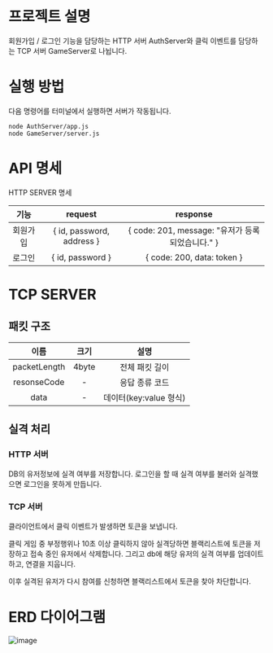 # 프로젝트 설명
회원가입 / 로그인 기능을 담당하는 HTTP 서버 AuthServer와 클릭 이벤트를 담당하는 TCP 서버 GameServer로 나뉩니다.

# 실행 방법

다음 명령어를 터미널에서 실행하면 서버가 작동됩니다.

``` shell
node AuthServer/app.js
node GameServer/server.js
```

# API 명세

HTTP SERVER 명세

|기능|request|response|
|:---:|:---:|:---:|
|회원가입|{ id, password, address }|{ code: 201, message: "유저가 등록되었습니다." }|
|로그인|{ id, password }|{ code: 200, data: token }|

# TCP SERVER

## 패킷 구조

|이름|크기|설명|
|:---:|:---:|:---:|
|packetLength|4byte|전체 패킷 길이|
|resonseCode|-|응답 종류 코드|
|data|-|데이터(key:value 형식)|

## 실격 처리

### HTTP 서버

DB의 유저정보에 실격 여부를 저장합니다.
로그인을 할 때 실격 여부를 불러와 실격했으면 로그인을 못하게 만듭니다.

### TCP 서버

클라이언트에서 클릭 이벤트가 발생하면 토큰을 보냅니다.

클릭 게임 중 부정행위나 10초 이상 클릭하지 않아 실격당하면 블랙리스트에 토큰을 저장하고 접속 중인 유저에서 삭제합니다.
그리고 db에 해당 유저의 실격 여부를 업데이트하고, 연결을 지웁니다.

이후 실격된 유저가 다시 참여를 신청하면 블랙리스트에서 토큰을 찾아 차단합니다.

# ERD 다이어그램

![image](https://github.com/user-attachments/assets/cd6b6e22-9391-4716-b005-b1049637e1f3)

